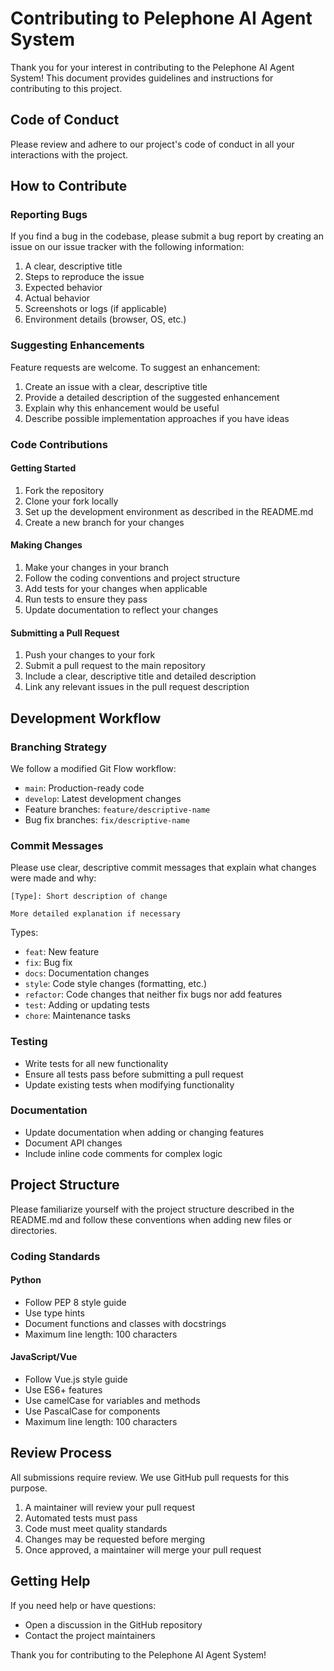 # Contributing to Pelephone AI Agent System

Thank you for your interest in contributing to the Pelephone AI Agent System! This document provides guidelines and instructions for contributing to this project.

## Code of Conduct

Please review and adhere to our project's code of conduct in all your interactions with the project.

## How to Contribute

### Reporting Bugs

If you find a bug in the codebase, please submit a bug report by creating an issue on our issue tracker with the following information:

1. A clear, descriptive title
2. Steps to reproduce the issue
3. Expected behavior
4. Actual behavior
5. Screenshots or logs (if applicable)
6. Environment details (browser, OS, etc.)

### Suggesting Enhancements

Feature requests are welcome. To suggest an enhancement:

1. Create an issue with a clear, descriptive title
2. Provide a detailed description of the suggested enhancement
3. Explain why this enhancement would be useful
4. Describe possible implementation approaches if you have ideas

### Code Contributions

#### Getting Started

1. Fork the repository
2. Clone your fork locally
3. Set up the development environment as described in the README.md
4. Create a new branch for your changes

#### Making Changes

1. Make your changes in your branch
2. Follow the coding conventions and project structure
3. Add tests for your changes when applicable
4. Run tests to ensure they pass
5. Update documentation to reflect your changes

#### Submitting a Pull Request

1. Push your changes to your fork
2. Submit a pull request to the main repository
3. Include a clear, descriptive title and detailed description
4. Link any relevant issues in the pull request description

## Development Workflow

### Branching Strategy

We follow a modified Git Flow workflow:

- `main`: Production-ready code
- `develop`: Latest development changes
- Feature branches: `feature/descriptive-name`
- Bug fix branches: `fix/descriptive-name`

### Commit Messages

Please use clear, descriptive commit messages that explain what changes were made and why:

```
[Type]: Short description of change

More detailed explanation if necessary
```

Types:
- `feat`: New feature
- `fix`: Bug fix
- `docs`: Documentation changes
- `style`: Code style changes (formatting, etc.)
- `refactor`: Code changes that neither fix bugs nor add features
- `test`: Adding or updating tests
- `chore`: Maintenance tasks

### Testing

- Write tests for all new functionality
- Ensure all tests pass before submitting a pull request
- Update existing tests when modifying functionality

### Documentation

- Update documentation when adding or changing features
- Document API changes
- Include inline code comments for complex logic

## Project Structure

Please familiarize yourself with the project structure described in the README.md and follow these conventions when adding new files or directories.

### Coding Standards

#### Python

- Follow PEP 8 style guide
- Use type hints
- Document functions and classes with docstrings
- Maximum line length: 100 characters

#### JavaScript/Vue

- Follow Vue.js style guide
- Use ES6+ features
- Use camelCase for variables and methods
- Use PascalCase for components
- Maximum line length: 100 characters

## Review Process

All submissions require review. We use GitHub pull requests for this purpose.

1. A maintainer will review your pull request
2. Automated tests must pass
3. Code must meet quality standards
4. Changes may be requested before merging
5. Once approved, a maintainer will merge your pull request

## Getting Help

If you need help or have questions:

- Open a discussion in the GitHub repository
- Contact the project maintainers

Thank you for contributing to the Pelephone AI Agent System!